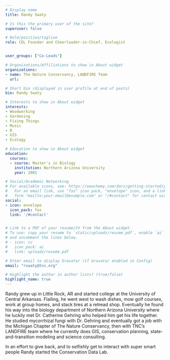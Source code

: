 ```yaml
---
# Display name
title: Randy Swaty

# Is this the primary user of the site?
superuser: false

# Role/position/tagline
role: CDL Founder and Cheerleader-in-Chief, Ecologist


user_groups: ["Co-Leads"]

# Organizations/Affiliations to show in About widget
organizations:
- name: The Nature Conservancy, LANDFIRE Team
  url: 

# Short bio (displayed in user profile at end of posts)
bio: Randy Swaty

# Interests to show in About widget
interests:
- Woodworking
- Gardening
- Fixing Things
- Music
- R
- GIS
- Ecology

# Education to show in About widget
education:
  courses:
  - course: Master's in Biology
    institution: Northern Arizona University
    year: 2001

# Social/Academic Networking
# For available icons, see: https://wowchemy.com/docs/getting-started/page-builder/#icons
#   For an email link, use "fas" icon pack, "envelope" icon, and a link in the
#   form "mailto:your-email@example.com" or "/#contact" for contact widget.
social:
- icon: envelope
  icon_pack: fas
  link: '/#contact'


# Link to a PDF of your resume/CV from the About widget.
# To use: copy your resume to `static/uploads/resume.pdf`, enable `ai` icons in `params.toml`,
# and uncomment the lines below.
# - icon: cv
#   icon_pack: ai
#   link: uploads/resume.pdf

# Enter email to display Gravatar (if Gravatar enabled in Config)
email: "rswaty@tnc.org"

# Highlight the author in author lists? (true/false)
highlight_name: true
---
```


Randy grew up in Little Rock, AR and started college at the University of Central Arkansas.  Flailing, he went west to wash dishes, mow golf courses, work at group homes, and stack tires at a retread shop.  Eventually he found his way into the biology department of Northern Arizona University where he luckily met Dr. Catherine Gehring who helped him get his life together.  He studied mycorrhizal fungi with Dr. Gehring and eventually got a job with the Michigan Chapter of The Nature Conservancy, then with TNC’s LANDFIRE team where he currently does GIS, conservation planning, state-and-transition modeling and science consulting.  

In an effort to give back, and to selfishly get to interact with super smart people Randy started the Conservation Data Lab.





